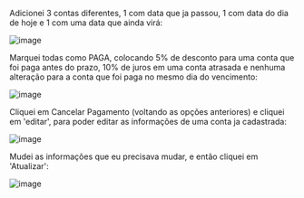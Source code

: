 Adicionei 3 contas diferentes, 1 com data que ja passou, 1 com data do dia de hoje e 1 com uma data que ainda virá:

![image](https://github.com/tavaresgu/Controle-Financeiro/assets/161664851/cdecef4f-7a1a-40d4-b7ec-5e196b888397)

Marquei todas como PAGA, colocando 5% de desconto para uma conta que foi paga antes do prazo, 10% de juros em uma conta atrasada
e nenhuma alteração para a conta que foi paga no mesmo dia do vencimento:

![image](https://github.com/tavaresgu/Controle-Financeiro/assets/161664851/6229e35e-d571-4115-ae73-3ed9cff9374e)

Cliquei em Cancelar Pagamento (voltando as opções anteriores) e cliquei em 'editar', para poder editar as informações
de uma conta ja cadastrada:

![image](https://github.com/tavaresgu/Controle-Financeiro/assets/161664851/68780e7a-b86a-433d-a7d9-632179b30da2)

Mudei as informações que eu precisava mudar, e então cliquei em 'Atualizar':



![image](https://github.com/tavaresgu/Controle-Financeiro/assets/161664851/7c76f802-ea2c-40f3-a431-677541b82212)



